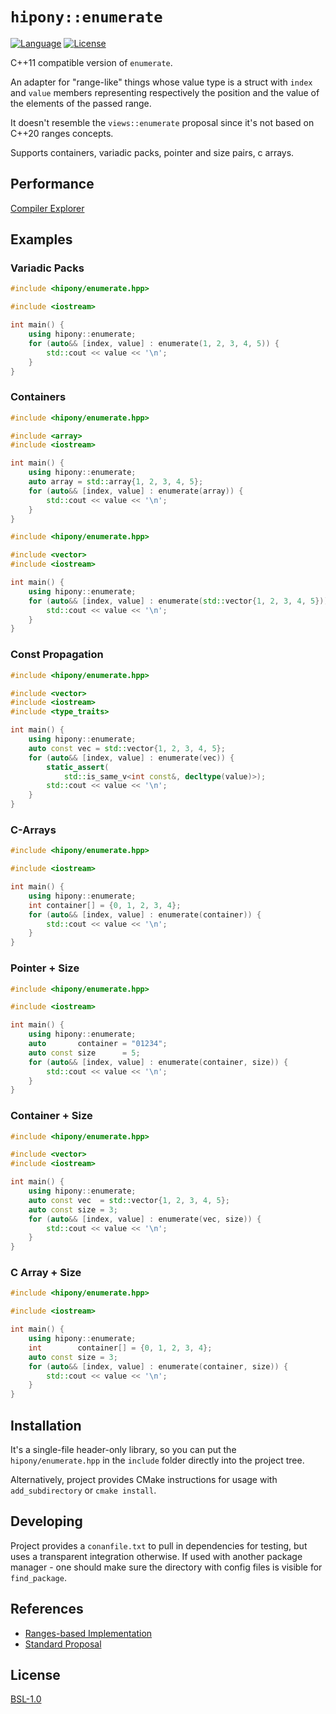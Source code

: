# `hipony::enumerate`

[![Language](https://img.shields.io/badge/C%2B%2B-11/14/17/20-blue.svg)](https://en.wikipedia.org/wiki/C%2B%2B#Standardization) [![License](https://img.shields.io/badge/license-BSL-blue.svg)](https://opensource.org/licenses/BSL-1.0)

C++11 compatible version of `enumerate`.

An adapter for "range-like" things whose value type is a struct with `index` and `value` members representing respectively the position and the value of the elements of the passed range.

It doesn't resemble the `views::enumerate` proposal since it's not based on C++20 ranges concepts.

Supports containers, variadic packs, pointer and size pairs, c arrays.

## Performance

[Compiler Explorer](https://godbolt.org/z/s7eWbnhEd)

## Examples

### Variadic Packs

```cpp
#include <hipony/enumerate.hpp>

#include <iostream>

int main() {
    using hipony::enumerate;
    for (auto&& [index, value] : enumerate(1, 2, 3, 4, 5)) {
        std::cout << value << '\n';
    }
}
```

### Containers

```cpp
#include <hipony/enumerate.hpp>

#include <array>
#include <iostream>

int main() {
    using hipony::enumerate;
    auto array = std::array{1, 2, 3, 4, 5};
    for (auto&& [index, value] : enumerate(array)) {
        std::cout << value << '\n';
    }
}
```

```cpp
#include <hipony/enumerate.hpp>

#include <vector>
#include <iostream>

int main() {
    using hipony::enumerate;
    for (auto&& [index, value] : enumerate(std::vector{1, 2, 3, 4, 5})) {
        std::cout << value << '\n';
    }
}
```

### Const Propagation

```cpp
#include <hipony/enumerate.hpp>

#include <vector>
#include <iostream>
#include <type_traits>

int main() {
    using hipony::enumerate;
    auto const vec = std::vector{1, 2, 3, 4, 5};
    for (auto&& [index, value] : enumerate(vec)) {
        static_assert(
            std::is_same_v<int const&, decltype(value)>);
        std::cout << value << '\n';
    }
}
```

### C-Arrays

```cpp
#include <hipony/enumerate.hpp>

#include <iostream>

int main() {
    using hipony::enumerate;
    int container[] = {0, 1, 2, 3, 4};
    for (auto&& [index, value] : enumerate(container)) {
        std::cout << value << '\n';
    }
}
```

### Pointer + Size

```cpp
#include <hipony/enumerate.hpp>

#include <iostream>

int main() {
    using hipony::enumerate;
    auto       container = "01234";
    auto const size      = 5;
    for (auto&& [index, value] : enumerate(container, size)) {
        std::cout << value << '\n';
    }
}
```

### Container + Size

```cpp
#include <hipony/enumerate.hpp>

#include <vector>
#include <iostream>

int main() {
    using hipony::enumerate;
    auto const vec  = std::vector{1, 2, 3, 4, 5};
    auto const size = 3;
    for (auto&& [index, value] : enumerate(vec, size)) {
        std::cout << value << '\n';
    }
}
```

### C Array + Size

```cpp
#include <hipony/enumerate.hpp>

#include <iostream>

int main() {
    using hipony::enumerate;
    int        container[] = {0, 1, 2, 3, 4};
    auto const size = 3;
    for (auto&& [index, value] : enumerate(container, size)) {
        std::cout << value << '\n';
    }
}
```

## Installation

It's a single-file header-only library, so you can put the `hipony/enumerate.hpp` in the `include` folder directly into the project tree.

Alternatively, project provides CMake instructions for usage with `add_subdirectory` or `cmake install`.

## Developing

Project provides a `conanfile.txt` to pull in dependencies for testing, but uses a transparent integration otherwise. If used with another package manager - one should make sure the directory with config files is visible for `find_package`.

## References

* [Ranges-based Implementation](https://github.com/cor3ntin/rangesnext)
* [Standard Proposal](https://wg21.link/p2164)

## License

[BSL-1.0](./LICENSE)
